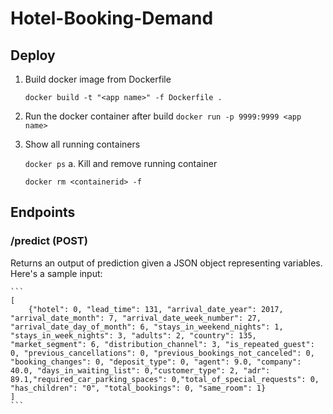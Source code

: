 # Hotel-Booking-Demand

## Deploy

1. Build docker image from Dockerfile

    ```docker build -t "<app name>" -f Dockerfile .```

2. Run the docker container after build
    ```docker run -p 9999:9999 <app name>```

3. Show all running containers
    
    ```docker ps```
    a. Kill and remove running container
    
     ```docker rm <containerid> -f ```


## Endpoints

### /predict (POST)

Returns an output of prediction given a JSON object representing variables. Here's a sample input:

    ```
    [
        {"hotel": 0, "lead_time": 131, "arrival_date_year": 2017, "arrival_date_month": 7, "arrival_date_week_number": 27, "arrival_date_day_of_month": 6, "stays_in_weekend_nights": 1, "stays_in_week_nights": 3, "adults": 2, "country": 135, "market_segment": 6, "distribution_channel": 3, "is_repeated_guest": 0, "previous_cancellations": 0, "previous_bookings_not_canceled": 0, "booking_changes": 0, "deposit_type": 0, "agent": 9.0, "company": 40.0, "days_in_waiting_list": 0,"customer_type": 2, "adr": 89.1,"required_car_parking_spaces": 0,"total_of_special_requests": 0, "has_children": "0", "total_bookings": 0, "same_room": 1}
    ]
    ```
